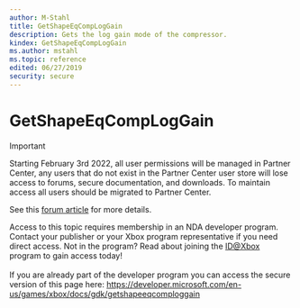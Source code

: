 ```yaml
---
author: M-Stahl
title: GetShapeEqCompLogGain
description: Gets the log gain mode of the compressor.
kindex: GetShapeEqCompLogGain
ms.author: mstahl
ms.topic: reference
edited: 06/27/2019
security: secure
---
```


# GetShapeEqCompLogGain
> [!IMPORTANT]
> Starting February 3rd 2022, all user permissions will be managed in Partner Center, any users that do not exist in the Partner Center user store will lose access to forums, secure documentation, and downloads. To maintain access all users should be migrated to Partner Center. <p></p>See this <a href="https://forums.xboxlive.com/articles/132187/breaking-change-user-access-for-forums-secure-docu.html">forum article</a> for more details.  

 Access to this topic requires membership in an NDA developer program. Contact your publisher or your Xbox program representative if you need direct access. Not in the program? Read about joining the <a href="https://www.xbox.com/Developers/id">ID@Xbox</a> program to gain access today!  <br/><br/>If you are already part of the developer program you can access the secure version of this page here: <a target="_blank" href="https://developer.microsoft.com/en-us/games/xbox/docs/gdk/getshapeeqcomploggain">https://developer.microsoft.com/en-us/games/xbox/docs/gdk/getshapeeqcomploggain</a>